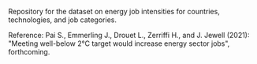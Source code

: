 Repository for the dataset on energy job intensities for countries, technologies, and job categories.

Reference: Pai S., Emmerling J., Drouet L., Zerriffi H., and J. Jewell (2021): "Meeting well-below 2°C target would increase energy sector jobs", forthcoming.